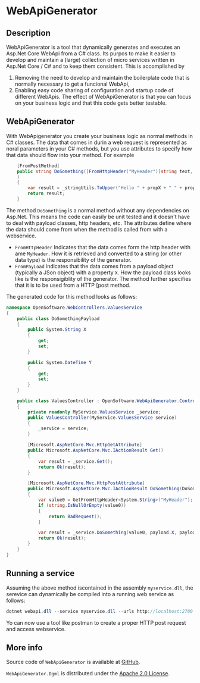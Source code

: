 # WebApiGenerator

## Description
WebApiGenerator is a tool that dynamically generates and executes an Asp.Net Core WebApi from a C# class. Its purpos to make it easier to develop and maintain a (large) collection of micro services written in Asp.Net Core / C# and to keep them consistent. This is accomplished by
1) Removing the need to develop and maintain the boilerplate code that is normally necessary to get a funcional WebApi, 
2) Enabling easy code sharing of configuration and startup code of different WebApis.
The effect of WebApiGenerator is that you can focus on your business logic and that this code gets better testable.

##  WebApiGenerator
With WebApigenerator you create your business logic as normal methods in C# classes. The data that comes in durin a web request is represented as noral parameters in your C# methods, but you use attributes to specify how that data should flow into your method. For example
```csharp
    [FromPostMethod]
    public string DoSomething([FromHttpHeader("MyHeader")]string text, [FromPayload("X")]string propX, [FromPayload("Y")]DateTime propY
    )
    {
        var result = _stringUtils.ToUpper("Hello " + propX + " " + propY + " " + text);
        return result;
    }
```
The method `DoSomething` is a normal method without any dependencies on Asp.Net. This means the code can easily be unit tested and it doesn't have to deal with payload classes, http headers, etc. The attributes define where the data should come from when the method is called from with a webservice.
* `FromHttpHeader` Indicates that the data comes form the http header with ame `MyHeader`. How it is retrieved and converted to a string (or other data type) is the responsibility of the generator.
* `FromPayLoad` indicates that the data comes from a payload object (typically a JSon object) with a property `X`. How the payload class looks like is the responsigiblity of the generator.
The method further specifies that it is to be used from a HTTP [post method.

The generated code for this method looks as follows:
```csharp
namespace OpenSoftware.WebControllers.ValuesService
{
    public class DoSomethingPayload
    {
        public System.String X
        {
            get;
            set;
        }

        public System.DateTime Y
        {
            get;
            set;
        }
    }

    public class ValuesController : OpenSoftware.WebApiGenerator.ControllerBase.ServiceControllerBase
    {
        private readonly MyService.ValuesService _service;
        public ValuesController(MyService.ValuesService service)
        {
            _service = service;
        }

        [Microsoft.AspNetCore.Mvc.HttpGetAttribute]
        public Microsoft.AspNetCore.Mvc.IActionResult Get()
        {
            var result = _service.Get();
            return Ok(result);
        }

        [Microsoft.AspNetCore.Mvc.HttpPostAttribute]
        public Microsoft.AspNetCore.Mvc.IActionResult DoSomething(DoSomethingPayload payload)
        {
            var value0 = GetFromHttpHeader<System.String>("MyHeader");
            if (string.IsNullOrEmpty(value0))
            {
                return BadRequest();
            }

            var result = _service.DoSomething(value0, payload.X, payload.Y);
            return Ok(result);
        }
    }
}
```
## Running a service
Assuming the above method iscontained in the assembly `myservice.dll`, the serevice can dynamically be compiled into a running web service as follows:
```csharp
dotnet webapi.dll --service myservice.dll --urls http://localhost:2700
```

Yo can now use a tool like postman to create a proper HTTP post request and access webservice.

## More info
Source code of `WebApiGenerator` is available at [GitHub](https://github.com/merijndejonge/WebApiGenerator). 

`WebApiGenerator.Dgml` is distributed under the [Apache 2.0 License](https://github.com/merijndejonge/WebApiGenerator/blob/master/LICENSE).
